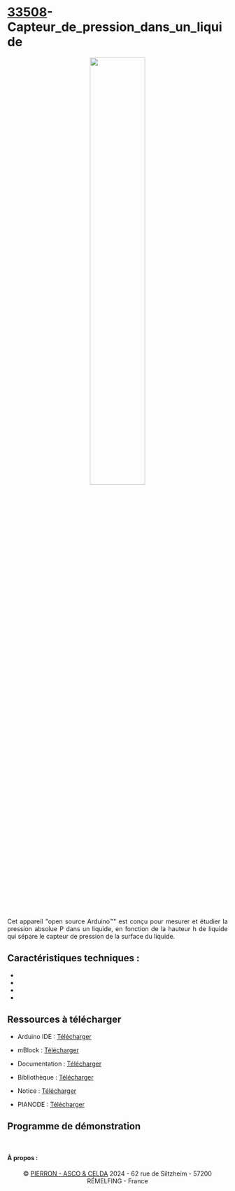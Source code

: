 # [33508](https://www.pierron.fr/capteur-de-pression-dans-un-liquide.html)-Capteur_de_pression_dans_un_liquide

<p align='center' width="100%">
    <img width="50%" src="https://www.pierron.fr/media/catalog/product/cache/1/image/600x600/9df78eab33525d08d6e5fb8d27136e95/3/3/33508.jpg">
</p>

<div align='justify'>

Cet appareil "open source Arduino™" est conçu pour mesurer et étudier la pression absolue P dans un liquide, en fonction de la hauteur h de liquide qui sépare le capteur de pression de la surface du liquide.

</div>

## Caractéristiques techniques :

- 

- 

- 

- 

## Ressources à télécharger

- Arduino IDE : [Télécharger](https://www.arduino.cc/en/software)

- mBlock : [Télécharger](https://mblock.cc/pages/downloads)

- Documentation : [Télécharger]()
  
- Bibliothèque : [Télécharger]()

- Notice : [Télécharger](https://www.pierron.fr/fileuploader/download/download/?d=0&file=custom%2Fupload%2F33508.pdf)

- PIANODE : [Télécharger](https://github.com/pierron-asco-celda/PIANODE)

## Programme de démonstration

```cpp



```

#### À propos :
<div align='center'>

© [PIERRON - ASCO & CELDA](https://www.pierron.fr) 2024 - 62 rue de Siltzheim - 57200 RÉMELFING - France

</div>
